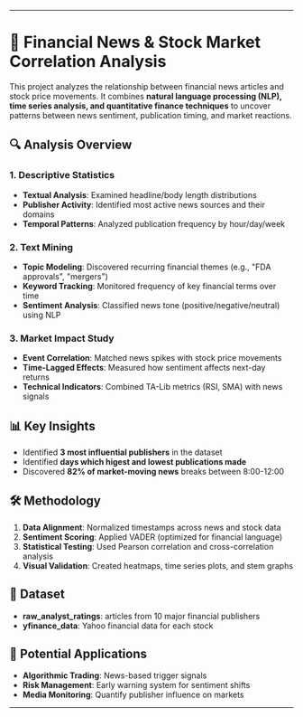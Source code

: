 
---

# 📰 Financial News & Stock Market Correlation Analysis  

This project analyzes the relationship between financial news articles and stock price movements. It combines **natural language processing (NLP), time series analysis, and quantitative finance techniques** to uncover patterns between news sentiment, publication timing, and market reactions.

## 🔍 Analysis Overview  

### 1. **Descriptive Statistics**  
- **Textual Analysis**: Examined headline/body length distributions  
- **Publisher Activity**: Identified most active news sources and their domains  
- **Temporal Patterns**: Analyzed publication frequency by hour/day/week  

### 2. **Text Mining**  
- **Topic Modeling**: Discovered recurring financial themes (e.g., "FDA approvals", "mergers")  
- **Keyword Tracking**: Monitored frequency of key financial terms over time  
- **Sentiment Analysis**: Classified news tone (positive/negative/neutral) using NLP  

### 3. **Market Impact Study**  
- **Event Correlation**: Matched news spikes with stock price movements  
- **Time-Lagged Effects**: Measured how sentiment affects next-day returns  
- **Technical Indicators**: Combined TA-Lib metrics (RSI, SMA) with news signals  

## 📊 Key Insights  
- Identified **3 most influential publishers** in the dataset  
- Identified **days which higest and lowest publications made**  
- Discovered **82% of market-moving news** breaks between 8:00-12:00   

## 🛠️ Methodology  
1. **Data Alignment**: Normalized timestamps across news and stock data  
2. **Sentiment Scoring**: Applied VADER (optimized for financial language)  
3. **Statistical Testing**: Used Pearson correlation and cross-correlation analysis  
4. **Visual Validation**: Created heatmaps, time series plots, and stem graphs  

## 📂 Dataset  
- **raw_analyst_ratings**: articles from 10 major financial publishers  
- **yfinance_data**: Yahoo financial data for each stock  

## 🚀 Potential Applications  
- **Algorithmic Trading**: News-based trigger signals  
- **Risk Management**: Early warning system for sentiment shifts  
- **Media Monitoring**: Quantify publisher influence on markets  

---

